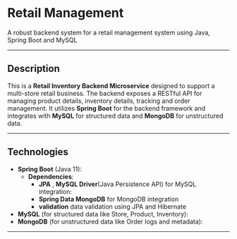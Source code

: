 # Retail Management

A robust backend system for a retail management system using Java, Spring Boot and MySQL

---

## Description

This is a **Retail Inventory Backend Microservice** designed to support a multi-store retail business. 
The backend exposes a RESTful API for managing product details, inventory details, tracking and order management. 
It utilizes **Spring Boot** for the backend framework and integrates with **MySQL** for structured data and **MongoDB** for unstructured data.

---

## Technologies

- **Spring Boot** (Java 11):
   - **Dependencies**:
      - **JPA** , **MySQL Driver**(Java Persistence API) for MySQL integration:
      - **Spring Data MongoDB** for MongoDB integration
      - **validation**  data validation using JPA and Hibernate
- **MySQL** (for structured data like Store, Product, Inventory):
- **MongoDB** (for unstructured data like Order logs and metadata):
  
---



